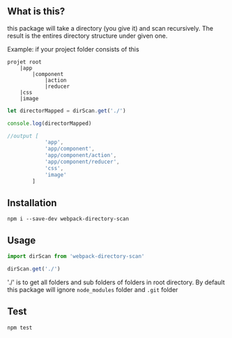 
## What is this?

this package will take a directory (you give it) and scan recursively. The result is the entires directory structure under given one.

Example: if your project folder consists of this

```
projet root
    |app
        |component
            |action
            |reducer
    |css
    |image
```


```js
let directorMapped = dirScan.get('./')

console.log(directorMapped)

//output [
            'app',
            'app/component',
            'app/component/action',
            'app/component/reducer',
            'css',
            'image'
        ]
```

## Installation

`npm i --save-dev webpack-directory-scan`

## Usage

```js
import dirScan from 'webpack-directory-scan'

dirScan.get('./')

```

'./' is to get all folders and sub folders of folders in root directory. By default this package will ignore `node_modules` folder and `.git` folder


## Test

`npm test`